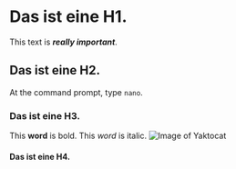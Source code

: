 # Das ist eine H1.
This text is ___really important___.
## Das ist eine H2.
At the command prompt, type `nano`.
### Das ist eine H3.
This **word** is bold. This <em>word</em> is italic.
![Image of Yaktocat](https://octodex.github.com/images/yaktocat.png)
#### Das ist eine H4.

